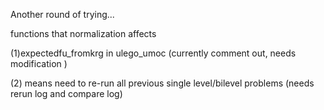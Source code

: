 Another round of trying...

functions that normalization affects

(1)expectedfu_fromkrg in ulego_umoc (currently comment out, needs modification )

(2) means need to re-run all previous single level/bilevel problems (needs rerun log and compare log)


